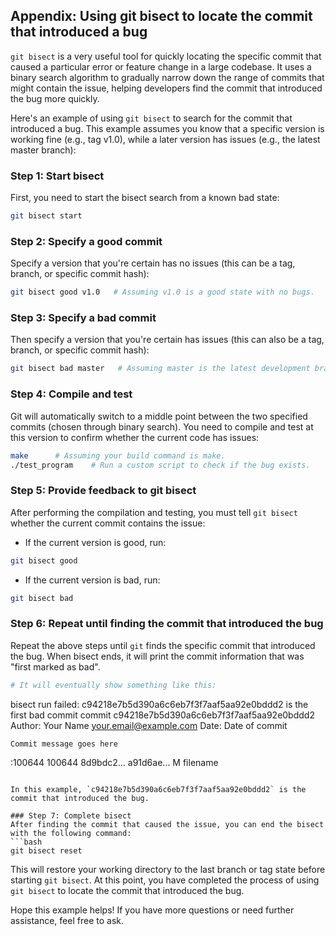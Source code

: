 ## Appendix: Using git bisect to locate the commit that introduced a bug

`git bisect` is a very useful tool for quickly locating the specific commit that caused a particular error or feature change in a large codebase. It uses a binary search algorithm to gradually narrow down the range of commits that might contain the issue, helping developers find the commit that introduced the bug more quickly.

Here's an example of using `git bisect` to search for the commit that introduced a bug. This example assumes you know that a specific version is working fine (e.g., tag v1.0), while a later version has issues (e.g., the latest master branch):

### Step 1: Start bisect

First, you need to start the bisect search from a known bad state:

```bash
git bisect start
```

### Step 2: Specify a good commit

Specify a version that you're certain has no issues (this can be a tag, branch, or specific commit hash):

```bash
git bisect good v1.0   # Assuming v1.0 is a good state with no bugs.
```

### Step 3: Specify a bad commit

Then specify a version that you're certain has issues (this can also be a tag, branch, or specific commit hash):

```bash
git bisect bad master   # Assuming master is the latest development branch and contains the known bug.
```

### Step 4: Compile and test

Git will automatically switch to a middle point between the two specified commits (chosen through binary search). You need to compile and test at this version to confirm whether the current code has issues:

```bash
make      # Assuming your build command is make.
./test_program    # Run a custom script to check if the bug exists.
```

### Step 5: Provide feedback to git bisect

After performing the compilation and testing, you must tell `git bisect` whether the current commit contains the issue:

- If the current version is good, run:

```bash
git bisect good
```

- If the current version is bad, run:

```bash
git bisect bad
```

### Step 6: Repeat until finding the commit that introduced the bug

Repeat the above steps until `git` finds the specific commit that introduced the bug. When bisect ends, it will print the commit information that was "first marked as bad".

```bash
# It will eventually show something like this:
```

bisect run failed:
c94218e7b5d390a6c6eb7f3f7aaf5aa92e0bddd2 is the first bad commit
commit c94218e7b5d390a6c6eb7f3f7aaf5aa92e0bddd2
Author: Your Name <your.email@example.com>
Date:   Date of commit

    Commit message goes here

:100644 100644 8d9bdc2... a91d6ae... M      filename

```

In this example, `c94218e7b5d390a6c6eb7f3f7aaf5aa92e0bddd2` is the commit that introduced the bug.

### Step 7: Complete bisect
After finding the commit that caused the issue, you can end the bisect with the following command:
```bash
git bisect reset
```

This will restore your working directory to the last branch or tag state before starting `git bisect`. At this point, you have completed the process of using `git bisect` to locate the commit that introduced the bug.

Hope this example helps! If you have more questions or need further assistance, feel free to ask.
